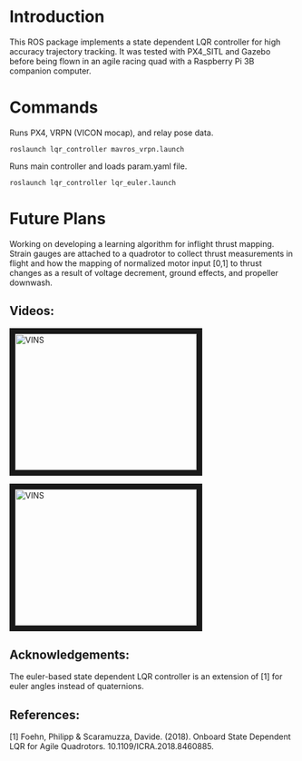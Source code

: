 # Introduction
This ROS package implements a state dependent LQR controller for high accuracy trajectory tracking. It was tested with PX4_SITL and Gazebo before being flown in an agile racing quad with a Raspberry Pi 3B companion computer.  

# Commands
Runs PX4, VRPN (VICON mocap), and relay pose data.
```
roslaunch lqr_controller mavros_vrpn.launch
```
Runs main controller and loads param.yaml file.
```
roslaunch lqr_controller lqr_euler.launch
```

# Future Plans
Working on developing a learning algorithm for inflight thrust mapping. Strain gauges are attached to a quadrotor to collect thrust measurements in flight and how the mapping of normalized motor input [0,1] to thrust changes as a result of voltage decrement, ground effects, and propeller downwash. 

## Videos:

<a href="https://www.youtube.com/watch?v=phKAAQSkkjc" target="_blank"><img src="https://img.youtube.com/vi/phKAAQSkkjc/hqdefault.jpg" 
alt="VINS" width="320" height="240" border="10" /></a>

<a href="https://www.youtube.com/watch?v=Arlwatxqgfo" target="_blank"><img src="https://img.youtube.com/vi/Arlwatxqgfo/hqdefault.jpg" 
alt="VINS" width="320" height="240" border="10" /></a>

## Acknowledgements:
The euler-based state dependent LQR controller is an extension of [1] for euler angles instead of quaternions.

## References:
[1] Foehn, Philipp & Scaramuzza, Davide. (2018). Onboard State Dependent LQR for Agile Quadrotors. 10.1109/ICRA.2018.8460885. 
